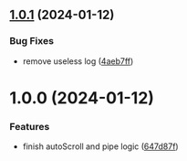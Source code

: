 ## [1.0.1](https://github.com/Yrobot/auto-scroll/compare/v1.0.0...v1.0.1) (2024-01-12)


### Bug Fixes

* remove useless log ([4aeb7ff](https://github.com/Yrobot/auto-scroll/commit/4aeb7ff29a47f0ddc4c6a9fd32015383361b64e6))

# 1.0.0 (2024-01-12)


### Features

* finish autoScroll and pipe logic ([647d87f](https://github.com/Yrobot/auto-scroll/commit/647d87f66d6e20d6c8cebcad703ddd4ac03d15c9))
